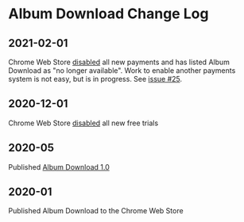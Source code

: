 # Album Download Change Log

## 2021-02-01
Chrome Web Store [disabled](https://developer.chrome.com/docs/webstore/cws-payments-deprecation/) all new payments and has listed Album Download as "no longer available". Work to enable another payments system is not easy, but is in progress. See [issue #25](https://github.com/taggartsoftware/albumdownload/issues/25).

## 2020-12-01
Chrome Web Store [disabled](https://developer.chrome.com/docs/webstore/cws-payments-deprecation/) all new free trials

## 2020-05
Published [Album Download 1.0](https://taggartsoftware.medium.com/album-download-1-0-8b187509f2e8)

## 2020-01
Published Album Download to the Chrome Web Store